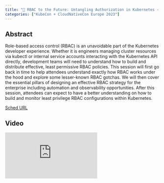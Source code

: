 ```yaml
---
title: "🦝 RBAC to the Future: Untangling Authorization in Kubernetes - Jimmy Mesta, KSOC"
categories: ["KubeCon + CloudNativeCon Europe 2023"]
---
```


## Abstract

Role-based access control (RBAC) is an unavoidable part of the Kubernetes developer experience. Whether it is engineers managing cluster resources via kubectl or internal service accounts interacting with the Kubernetes API directly, development teams will need to understand how to build and distribute effective, least permissive RBAC policies. This session will first go back in time to help attendees understand exactly how RBAC works under the hood and explore some lesser-known RBAC gotchas. We will then cover the essential pillars of designing an effective RBAC strategy for the enterprise including automation and observability opportunities. After this session, attendees can expect to have a better understanding on how to build and monitor least privilege RBAC configurations within Kubernetes.

[Sched URL](https://kccnceu2023.sched.com/event/9877a7aab38cf818c2e33f8812755046)

## Video

<iframe src="https://www.youtube.com/embed/3bE7o0-1CHY" frameborder="0" allow="accelerometer; autoplay; encrypted-media; gyroscope; picture-in-picture" allowfullscreen></iframe>
